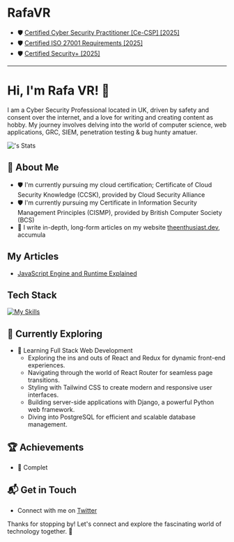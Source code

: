 # RafaVR
- 🛡️ [Certified Cyber Security Practitioner [Ce-CSP] [2025]](https://capslock.ac/)
- 🛡️ [Certified ISO 27001 Requirements [2025]](https://standardsdevelopment.bsigroup.com/Home/About)
- 🛡️ [Certified Security+ [2025]](https://www.comptia.org/en-us/certifications/security/)
- - - 
# Hi, I'm Rafa VR! 👋

I am a Cyber Security Professional located in UK, driven by safety and consent over the internet, and a love for writing and creating content as hobby. My journey involves delving into the world of computer science, web applications, GRC, SIEM, penetration testing & bug hunty amatuer.

![<username>'s Stats](https://github-readme-stats.vercel.app/api?username=RafaVRport&theme=vue-dark&show_icons=true&hide_border=true&count_private=true)

## 🚀 About Me

- 🛡️ I'm currently pursuing my cloud certification; Certificate of Cloud Security Knowledge (CCSK), provided by Cloud Security Alliance
- 🛡️ I'm currently pursuing my Certificate in Information Security Management Principles (CISMP), provided by British Computer Society (BCS)
- 📝 I write in-depth, long-form articles on my website [theenthusiast.dev](https://theenthusiast.dev), accumula

## My Articles
- [JavaScript Engine and Runtime Explained](https://www.freodecamp.org/news/javascript-engine-and-runtime-explained/)


## Tech Stack
[![My Skills](https://skillicons.dev/icons?i=js,html,css,wasm)](https://skillicons.dev)

## 🌱 Currently Exploring

- 🚀 Learning Full Stack Web Development
  - Exploring the ins and outs of React and Redux for dynamic front-end experiences.
  - Navigating through the world of React Router for seamless page transitions.
  - Styling with Tailwind CSS to create modern and responsive user interfaces.
  - Building server-side applications with Django, a powerful Python web framework.
  - Diving into PostgreSQL for efficient and scalable database management.

 ## 🏆 Achievements

- 🌟 Complet


## 📬 Get in Touch

- Connect with me on [Twitter](https://twitter.com/inttedbot)

Thanks for stopping by! Let's connect and explore the fascinating world of technology together. 🚀



<!--

Here are some ideas to get you started:

- 🔭 I’m currently working on ...
- 🌱 I’m currently learning ...

-->
